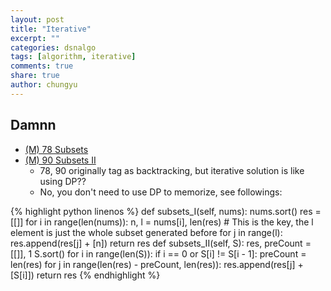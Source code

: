 ```yaml
---
layout: post
title: "Iterative"
excerpt: ""
categories: dsnalgo
tags: [algorithm, iterative]
comments: true
share: true
author: chungyu
---
```


## Damnn

- [(M) 78 Subsets](https://leetcode.com/problems/subsets/)
- [(M) 90 Subsets II](https://leetcode.com/problems/subsets-ii/)
  - 78, 90 originally tag as backtracking, but iterative solution is like using DP??
  - No, you don't need to use DP to memorize, see followings:

{% highlight python linenos %}
    def subsets_I(self, nums):
        nums.sort()
        res = [[]]
        for i in range(len(nums)):
            n, l = nums[i], len(res)
             # This is the key, the l element is just the whole subset generated before
            for j in range(l):
                res.append(res[j] + [n])
        return res
    def subsets_II(self, S):
          res, preCount = [[]], 1
          S.sort()
          for i in range(len(S)):
              if i == 0 or S[i] != S[i - 1]:
                  preCount = len(res)
              for j in range(len(res) - preCount, len(res)):
                  res.append(res[j] + [S[i]])
          return res
{% endhighlight %}
